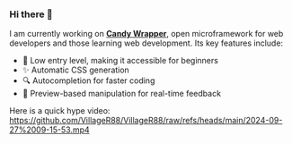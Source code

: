 ### Hi there 👋

I am currently working on [**Candy Wrapper**](https://github.com/VillageR88/cwrap-framework), open microframework for web developers and those learning web development. Its key features include:

- 👶 Low entry level, making it accessible for beginners
- ✨ Automatic CSS generation
- 🔍 Autocompletion for faster coding
- 👀 Preview-based manipulation for real-time feedback

Here is a quick hype video: https://github.com/VillageR88/VillageR88/raw/refs/heads/main/2024-09-27%2009-15-53.mp4
